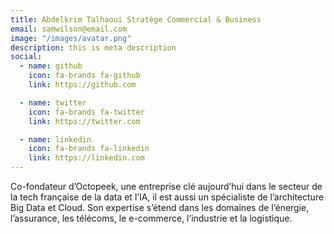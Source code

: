 ```yaml
---
title: Abdelkrim Talhaoui Stratège Commercial & Business
email: samwilson@email.com
image: "/images/avatar.png"
description: this is meta description
social:
  - name: github
    icon: fa-brands fa-github
    link: https://github.com

  - name: twitter
    icon: fa-brands fa-twitter
    link: https://twitter.com

  - name: linkedin
    icon: fa-brands fa-linkedin
    link: https://linkedin.com
---
```


Co-fondateur d’Octopeek, une entreprise clé aujourd’hui dans le secteur de la tech française de la data et l’IA, il est aussi un spécialiste de l’architecture Big Data et Cloud. Son expertise s’étend dans les domaines de l’énergie, l’assurance, les télécoms, le e-commerce, l’industrie et la logistique.
